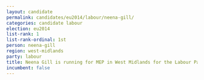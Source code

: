 ```yaml
---
layout: candidate
permalink: candidates/eu2014/labour/neena-gill/
categories: candidate labour
election: eu2014
list-rank: 1
list-rank-ordinal: 1st
person: neena-gill
region: west-midlands
party: labour
title: Neena Gill is running for MEP in West Midlands for the Labour Party
incumbent: false
---
```


